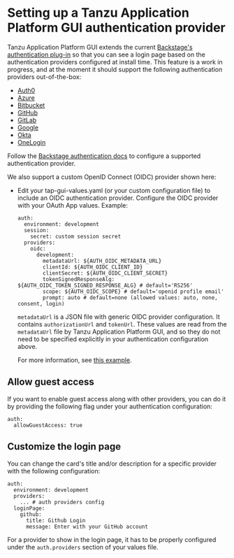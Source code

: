 # Setting up a Tanzu Application Platform GUI authentication provider

Tanzu Application Platform GUI extends the current [Backstage's authentication plug-in](https://backstage.io/docs/auth/) so that you can see a login page based on the authentication providers configured at install time. This feature is a work in progress, and at the moment it should support the following authentication providers out-of-the-box:

- [Auth0](https://backstage.io/docs/auth/auth0/provider)
- [Azure](https://backstage.io/docs/auth/microsoft/provider)
- [Bitbucket](https://backstage.io/docs/auth/bitbucket/provider)
- [GitHub](https://backstage.io/docs/auth/github/provider)
- [GitLab](https://backstage.io/docs/auth/gitlab/provider)
- [Google](https://backstage.io/docs/auth/google/provider)
- [Okta](https://backstage.io/docs/auth/okta/provider)
- [OneLogin](https://backstage.io/docs/auth/onelogin/provider)

Follow the [Backstage authentication docs](https://backstage.io/docs/auth/) to configure a supported authentication provider.

We also support a custom OpenID Connect (OIDC) provider shown here:

- Edit your tap-gui-values.yaml (or your custom configuration file) to include an OIDC authentication provider. Configure the OIDC provider with your OAuth App values. Example:

    ```
    auth:
      environment: development
      session:
        secret: custom session secret
      providers:
        oidc:
          development:
            metadataUrl: ${AUTH_OIDC_METADATA_URL}
            clientId: ${AUTH_OIDC_CLIENT_ID}
            clientSecret: ${AUTH_OIDC_CLIENT_SECRET}
            tokenSignedResponseAlg: ${AUTH_OIDC_TOKEN_SIGNED_RESPONSE_ALG} # default='RS256'
            scope: ${AUTH_OIDC_SCOPE} # default='openid profile email'
            prompt: auto # default=none (allowed values: auto, none, consent, login)
    ```

    `metadataUrl` is a JSON file with generic OIDC provider configuration. It contains `authorizationUrl` and `tokenUrl`. These values are read from the `metadataUrl` file by Tanzu Application Platform GUI, and so they do not need to be specified explicitly in your authentication configuration above.
    
    For more information, see [this example](https://github.com/backstage/backstage/blob/e4ab91cf571277c636e3e112cd82069cdd6fca1f/app-config.yaml#L333-L347).

## <a id='allow-guest-access'></a>Allow guest access

If you want to enable guest access along with other providers, you can do it by providing the following flag under your authentication configuration:

  ```
  auth:
    allowGuestAccess: true
  ```

## <a id='customize-login'></a>Customize the login page

You can change the card's title and/or description for a specific provider with the following configuration:

  ```
  auth:
    environment: development
    providers:
      ... # auth providers config
    loginPage:
      github:
        title: Github Login
        message: Enter with your GitHub account
  ```

For a provider to show in the login page, it has to be properly configured under the `auth.providers` section of your values file.
